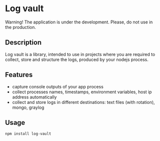 # Log vault

Warning! The application is under the development. Please, do not use in the production.

## Description

Log vault is a library, intended to use in projects where you are required to collect, store and structure the logs, produced by your nodejs process.

## Features

- capture console outputs of your app process
- collect processes names, timestamps, environment variables, host ip address automatically
- collect and store logs in different destinations: text files (with rotation), mongo, graylog

## Usage

```
npm install log-vault

```